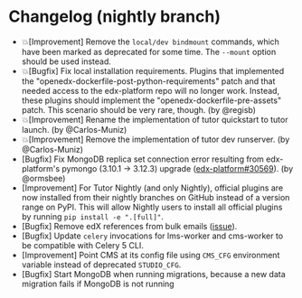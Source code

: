 # Changelog (nightly branch)

<!--
This changelog is for tracking changes made to the nightly branch (see:
https://docs.tutor.overhang.io/tutorials/nightly.html). The format of this file is identical
to the CHANGELOG.md file, except that there are no release or "Unrelased" sections. Entries
will be backported to the master branch at every major release.
When backporting changes to master, we should keep only the entries that correspond to user-
facing changes.
-->
- 💥[Improvement] Remove the `local/dev bindmount` commands, which have been marked as deprecated for some time. The `--mount` option should be used instead.
- 💥[Bugfix] Fix local installation requirements. Plugins that implemented the "openedx-dockerfile-post-python-requirements" patch and that needed access to the edx-platform repo will no longer work. Instead, these plugins should implement the "openedx-dockerfile-pre-assets" patch. This scenario should be very rare, though. (by @regisb)
- 💥[Improvement] Rename the implementation of tutor <mode> quickstart to tutor <mode> launch. (by @Carlos-Muniz)
- 💥[Improvement] Remove the implementation of tutor dev runserver. (by @Carlos-Muniz)
- [Bugfix] Fix MongoDB replica set connection error resulting from edx-platform's pymongo (3.10.1 -> 3.12.3) upgrade ([edx-platform#30569](https://github.com/openedx/edx-platform/pull/30569)). (by @ormsbee)
- [Improvement] For Tutor Nightly (and only Nightly), official plugins are now installed from their nightly branches on GitHub instead of a version range on PyPI. This will allow Nightly users to install all official plugins by running ``pip install -e ".[full]"``.
- [Bugfix] Remove edX references from bulk emails ([issue](https://github.com/openedx/build-test-release-wg/issues/100)).
- [Bugfix] Update ``celery`` invocations for lms-worker and cms-worker to be compatible with Celery 5 CLI.
- [Improvement] Point CMS at its config file using ``CMS_CFG`` environment variable instead of deprecated ``STUDIO_CFG``.
- [Bugfix] Start MongoDB when running migrations, because a new data migration fails if MongoDB is not running


